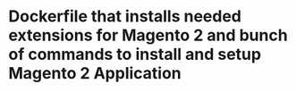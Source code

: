 # Dockerfile that installs needed extensions for Magento 2 and bunch of commands to install and setup Magento 2 Application